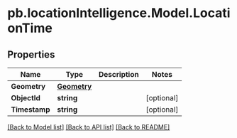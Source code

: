 # pb.locationIntelligence.Model.LocationTime
## Properties

Name | Type | Description | Notes
------------ | ------------- | ------------- | -------------
**Geometry** | [**Geometry**](Geometry.md) |  | 
**ObjectId** | **string** |  | [optional] 
**Timestamp** | **string** |  | [optional] 

[[Back to Model list]](../README.md#documentation-for-models) [[Back to API list]](../README.md#documentation-for-api-endpoints) [[Back to README]](../README.md)

